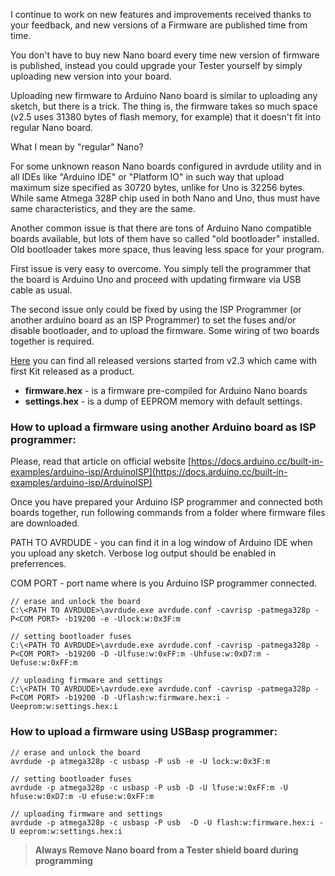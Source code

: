 I continue to work on new features and improvements received thanks to your feedback, and new versions of a Firmware are published time from time.

You don't have to buy new Nano board every time new version of firmware is published, instead you could upgrade your Tester yourself by simply uploading new version into your board.

Uploading new firmware to Arduino Nano board is similar to uploading any sketch, but there is a trick. The thing is, the firmware takes so much space (v2.5 uses 31380 bytes of flash memory, for example) that it doesn't fit into regular Nano board.

What I mean by "regular" Nano?

For some unknown reason Nano boards configured in avrdude utility and in all IDEs like "Arduino IDE" or "Platform IO" in such way that upload maximum size specified as 30720 bytes, unlike for Uno is 32256 bytes. While same Atmega 328P chip used in both Nano and Uno, thus must have same characteristics, and they are the same.

Another common issue is that there are tons of Arduino Nano compatible boards available, but lots of them have so called "old bootloader" installed. Old bootloader takes more space, thus leaving less space for your program.

First issue is very easy to overcome. You simply tell the programmer that the board is Arduino Uno and proceed with updating firmware via USB cable as usual.

The second issue only could be fixed by using the ISP Programmer (or another arduino board as an ISP Programmer) to set the fuses and/or disable bootloader, and to upload the firmware. Some wiring of two boards together is required.

[Here](https://github.com/srozum/film_camera_tester/releases) you can find all released versions started from v2.3 which came with first Kit released as a product.

- **firmware.hex** - is a firmware pre-compiled for Arduino Nano boards
- **settings.hex** - is a dump of EEPROM memory with default settings.


### How to upload a firmware using another Arduino board as ISP programmer:

Please, read that article on official website [https://docs.arduino.cc/built-in-examples/arduino-isp/ArduinoISP](https://docs.arduino.cc/built-in-examples/arduino-isp/ArduinoISP)

Once you have prepared your Arduino ISP programmer and connected both boards together, run following commands from a folder where firmware files are downloaded.

PATH TO AVRDUDE - you can find it in a log window of Arduino IDE when you upload any sketch. Verbose log output should be enabled in preferrences.

COM PORT - port name where is you Arduino ISP programmer connected.

```
// erase and unlock the board
C:\<PATH TO AVRDUDE>\avrdude.exe avrdude.conf -cavrisp -patmega328p -P<COM PORT> -b19200 -e -Ulock:w:0x3F:m

// setting bootloader fuses
C:\<PATH TO AVRDUDE>\avrdude.exe avrdude.conf -cavrisp -patmega328p -P<COM PORT> -b19200 -D -Ulfuse:w:0xFF:m -Uhfuse:w:0xD7:m -Uefuse:w:0xFF:m

// uploading firmware and settings
C:\<PATH TO AVRDUDE>\avrdude.exe avrdude.conf -cavrisp -patmega328p -P<COM PORT> -b19200 -D -Uflash:w:firmware.hex:i -Ueeprom:w:settings.hex:i

```


### How to upload a firmware using USBasp programmer:

```
// erase and unlock the board
avrdude -p atmega328p -c usbasp -P usb -e -U lock:w:0x3F:m

// setting bootloader fuses
avrdude -p atmega328p -c usbasp -P usb -D -U lfuse:w:0xFF:m -U hfuse:w:0xD7:m -U efuse:w:0xFF:m

// uploading firmware and settings
avrdude -p atmega328p -c usbasp -P usb  -D -U flash:w:firmware.hex:i -U eeprom:w:settings.hex:i
```


> **Always Remove Nano board from a Tester shield board during programming**

